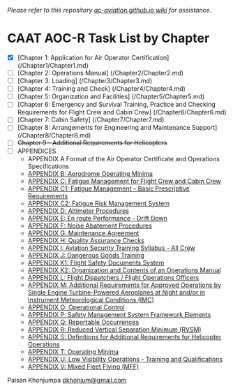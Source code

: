 *Please refer to this repository [ac-aviation.github.io wiki](https://github.com/ACAviation/ac-aviation.github.io/wiki) for assistance.*

# CAAT AOC-R Task List by Chapter
- [x] [Chapter 1: Application for Air Operator Certification] (/Chapter1/Chapter1.md)
- [ ] [Chapter 2: Operations Manual] (/Chapter2/Chapter2.md)
- [ ] [Chapter 3: Loading] (/Chapter3/Chapter3.md)
- [ ] [Chapter 4: Training and Check] (/Chapter4/Chapter4.md)
- [ ] [Chapter 5: Organization and Facilities] (/Chapter5/Chapter5.md)
- [ ] [Chapter 6: Emergency and Survival Training, Practice and Checking
Requirements for Flight Crew and Cabin Crew] (/Chapter6/Chapter6.md)
- [ ] [Chapter 7: Cabin Safety] (/Chapter7/Chapter7.md)
- [ ] [Chapter 8: Arrangements for Engineering and Maintenance Support] (/Chapter8/Chapter8.md)
- [ ] ~~Chapter 9 - Additional Requirements for Helicopters~~
- [ ] APPENDICES
    - APPENDIX A
        Format of the Air Operator Certificate and Operations Specifications
    - [APPENDIX B: Aerodrome Operating Minima](/Appendices/AppendixB/AppendixB.md)
    - [APPENDIX C: Fatigue Management for Flight Crew and Cabin Crew](/Appendices/AppendixC/AppendixC.md)
    - [APPENDIX C1: Fatigue Management – Basic Prescriptive Requirements](/Appendices/AppendixC1/AppendixC1.md)
    - [APPENDIX C2: Fatigue Risk Management System](/Appendices/AppendixC2/AppendixC2.md)
    - [APPENDIX D: Altimeter Procedures](/Appendices/AppendixD/AppendixD.md)
    - [APPENDIX E: En route Performance - Drift Down](/Appendices/AppendixE/AppendixE.md)
    - [APPENDIX F: Noise Abatement Procedures](/Appendices/AppendixF/AppendixF.md)
    - [APPENDIX G: Maintenance Agreement](/Appendices/AppendixG/AppendixG.md)
    - [APPENDIX H: Quality Assurance Checks](/Appendices/AppendixH/AppendixH.md)
    - [APPENDIX I: Aviation Security Training Syllabus - All Crew](/Appendices/AppendixI/AppendixI.md)
    - [APPENDIX J: Dangerous Goods Training](/Appendices/AppendixJ/AppendixJ.md)
    - [APPENDIX K1: Flight Safety Documents System](/Appendices/AppendixK1/AppendixK1.md)
    - [APPENDIX K2: Organization and Contents of an Operations Manual](/Appendices/AppendixK2/AppendixK2.md)
    - [APPENDIX L: Flight Dispatchers / Flight Operations Officers](/Appendices/AppendixL/AppendixL.md)
    - [APPENDIX M: Additional Requirements for Approved Operations by Single Engine Turbine-Powered Aeroplanes at Night and/or in Instrument Meteorological Conditions (IMC)](/Appendices/AppendixM/AppendixM.md)
    - [APPENDIX O: Operational Control](/Appendices/AppendixO/AppendixO.md)
    - [APPENDIX P: Safety Management System Framework Elements](/Appendices/AppendixP/AppendixP.md)
    - [APPENDIX Q: Reportable Occurrences](/Appendices/AppendixQ/AppendixQ.md)
    - [APPENDIX R: Reduced Vertical Separation Minimum (RVSM)](/Appendices/AppendixR/AppendixR.md)
    - [APPENDIX S: Definitions for Additional Requirements for Helicopter Operations](/Appendices/AppendixS/AppendixS.md)
    - [APPENDIX T: Operating Minima](/Appendices/AppendixT/AppendixT.md)
    - [APPENDIX U: Low Visibility Operations - Training and Qualifications](/Appendices/AppendixU/AppendixU.md)
    - [APPENDIX V: Mixed Fleet Flying (MFF)](/Appendices/AppendixV/AppendixV.md)

Paisan Khonjumpa <pkhonjum@gmail.com>
